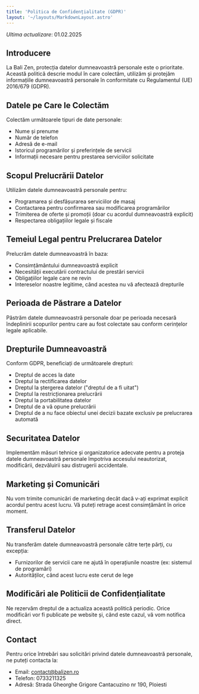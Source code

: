 ```yaml
---
title: 'Politica de Confidențialitate (GDPR)'
layout: '~/layouts/MarkdownLayout.astro'
---
```


_Ultima actualizare_: 01.02.2025

## Introducere

La Bali Zen, protecția datelor dumneavoastră personale este o prioritate. Această politică descrie modul în care colectăm, utilizăm și protejăm informațiile dumneavoastră personale în conformitate cu Regulamentul (UE) 2016/679 (GDPR).

## Datele pe Care le Colectăm

Colectăm următoarele tipuri de date personale:

- Nume și prenume
- Număr de telefon
- Adresă de e-mail
- Istoricul programărilor și preferințele de servicii
- Informații necesare pentru prestarea serviciilor solicitate

## Scopul Prelucrării Datelor

Utilizăm datele dumneavoastră personale pentru:

- Programarea și desfășurarea serviciilor de masaj
- Contactarea pentru confirmarea sau modificarea programărilor
- Trimiterea de oferte și promoții (doar cu acordul dumneavoastră explicit)
- Respectarea obligațiilor legale și fiscale

## Temeiul Legal pentru Prelucrarea Datelor

Prelucrăm datele dumneavoastră în baza:

- Consimțământului dumneavoastră explicit
- Necesității executării contractului de prestări servicii
- Obligațiilor legale care ne revin
- Intereselor noastre legitime, când acestea nu vă afectează drepturile

## Perioada de Păstrare a Datelor

Păstrăm datele dumneavoastră personale doar pe perioada necesară îndeplinirii scopurilor pentru care au fost colectate sau conform cerințelor legale aplicabile.

## Drepturile Dumneavoastră

Conform GDPR, beneficiați de următoarele drepturi:

- Dreptul de acces la date
- Dreptul la rectificarea datelor
- Dreptul la ștergerea datelor ("dreptul de a fi uitat")
- Dreptul la restricționarea prelucrării
- Dreptul la portabilitatea datelor
- Dreptul de a vă opune prelucrării
- Dreptul de a nu face obiectul unei decizii bazate exclusiv pe prelucrarea automată

## Securitatea Datelor

Implementăm măsuri tehnice și organizatorice adecvate pentru a proteja datele dumneavoastră personale împotriva accesului neautorizat, modificării, dezvăluirii sau distrugerii accidentale.

## Marketing și Comunicări

Nu vom trimite comunicări de marketing decât dacă v-ați exprimat explicit acordul pentru acest lucru. Vă puteți retrage acest consimțământ în orice moment.

## Transferul Datelor

Nu transferăm datele dumneavoastră personale către terțe părți, cu excepția:

- Furnizorilor de servicii care ne ajută în operațiunile noastre (ex: sistemul de programări)
- Autorităților, când acest lucru este cerut de lege

## Modificări ale Politicii de Confidențialitate

Ne rezervăm dreptul de a actualiza această politică periodic. Orice modificări vor fi publicate pe website și, când este cazul, vă vom notifica direct.

## Contact

Pentru orice întrebări sau solicitări privind datele dumneavoastră personale, ne puteți contacta la:

- Email: contact@balizen.ro
- Telefon: 0733211325
- Adresă: Strada Gheorghe Grigore Cantacuzino nr 190, Ploiesti
